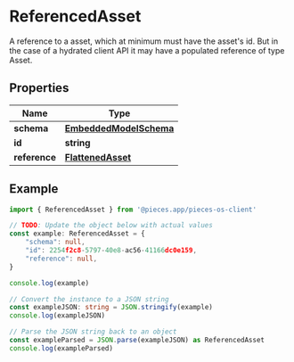 
# ReferencedAsset

A reference to a asset, which at minimum must have the asset\'s id. But in the case of a hydrated client API it may have a populated reference of type Asset.

## Properties

Name | Type
------------ | -------------
**schema** | [**EmbeddedModelSchema**](EmbeddedModelSchema)
**id** | **string**
**reference** | [**FlattenedAsset**](FlattenedAsset)

## Example

```typescript
import { ReferencedAsset } from '@pieces.app/pieces-os-client'

// TODO: Update the object below with actual values
const example: ReferencedAsset = {
    "schema": null,
    "id": 2254f2c8-5797-40e8-ac56-41166dc0e159,
    "reference": null,
}

console.log(example)

// Convert the instance to a JSON string
const exampleJSON: string = JSON.stringify(example)
console.log(exampleJSON)

// Parse the JSON string back to an object
const exampleParsed = JSON.parse(exampleJSON) as ReferencedAsset
console.log(exampleParsed)
```


